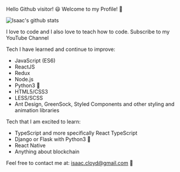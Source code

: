 Hello Github visitor! 😃 Welcome to my Profile! 👋

![Isaac's github stats](https://github-readme-stats.vercel.app/api?username=Istott)

I love to code and I also love to teach how to code. 
Subscribe to my YouTube Channel 

Tech I have learned and continue to improve: 
- JavaScript (ES6)
- ReactJS
- Redux
- Node.js
- Python3 🐍
- HTML5/CSS3
- LESS/SCSS
- Ant Design, GreenSock, Styled Components and other styling and animation libraries 

Tech that I am excited to learn:
- TypeScript and more specifically React TypeScript
- Django or Flask with Python3 🐍
- React Native
- Anything about blockchain

Feel free to contact me at:
isaac.cloyd@gmail.com  📧


<!--
**Istott/Istott** is a ✨ _special_ ✨ repository because its `README.md` (this file) appears on your GitHub profile.

Here are some ideas to get you started:

- 🔭 I’m currently working on ...
- 🌱 I’m currently learning ...
- 👯 I’m looking to collaborate on ...
- 🤔 I’m looking for help with ...
- 💬 Ask me about ...
- 📫 How to reach me: ...
- 😄 Pronouns: ...
- ⚡ Fun fact: ...
-->
